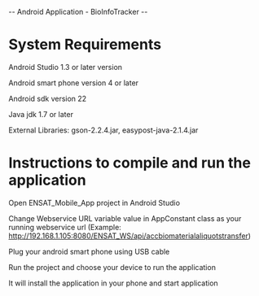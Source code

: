 -- Android Application - BioInfoTracker --

System Requirements
================================================
Android Studio 1.3 or later version

Android smart phone version 4 or later

Android sdk version 22

Java jdk 1.7 or later

External Libraries: gson-2.2.4.jar, easypost-java-2.1.4.jar


Instructions to compile and run the application
================================================

Open ENSAT_Mobile_App project in Android Studio

Change Webservice URL variable value in AppConstant class as your running webservice url
(Example: http://192.168.1.105:8080/ENSAT_WS/api/accbiomaterialaliquotstransfer)  

Plug your android smart phone using USB cable 

Run the project and choose your device to run the application

It will install the application in your phone and start application

